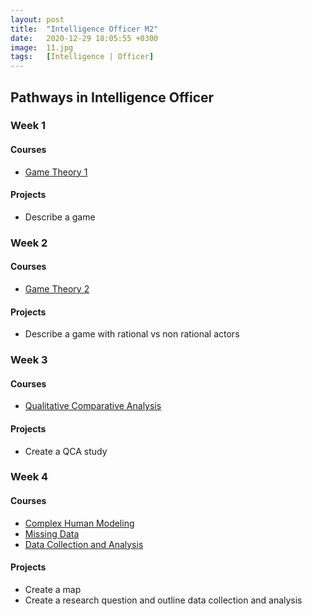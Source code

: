 ```yaml
---
layout: post
title:  "Intelligence Officer M2"
date:   2020-12-29 18:05:55 +0300
image:  11.jpg
tags:   [Intelligence | Officer]
---
```

## Pathways in Intelligence Officer
### Week 1
#### Courses
* [Game Theory 1](https://www.coursera.org/learn/game-theory-1)

#### Projects
* Describe a game

### Week 2
#### Courses
* [Game Theory 2](https://www.coursera.org/learn/game-theory-2)

#### Projects
* Describe a game with rational vs non rational actors

### Week 3
#### Courses
* [Qualitative Comparative Analysis](https://www.coursera.org/learn/qualitative-comparative-analysis)

#### Projects
* Create a QCA study

### Week 4
#### Courses
* [Complex Human Modeling](https://www.coursera.org/projects/predicament-modeling)
* [Missing Data](https://www.coursera.org/learn/missing-data)
* [Data Collection and Analysis](https://www.coursera.org/learn/data-collection-framework)

#### Projects
* Create a map
* Create a research question and outline data collection and analysis

[jekyll-docs]: https://jekyllrb.com/docs/home
[jekyll-gh]:   https://github.com/jekyll/jekyll
[jekyll-talk]: https://talk.jekyllrb.com/
